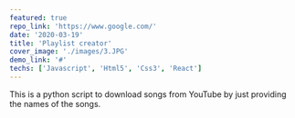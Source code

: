 ```yaml
---
featured: true
repo_link: 'https://www.google.com/'
date: '2020-03-19'
title: 'Playlist creator'
cover_image: './images/3.JPG'
demo_link: '#'
techs: ['Javascript', 'Html5', 'Css3', 'React']
---
```


This is a python script to download songs from YouTube by just providing the names of the songs.
